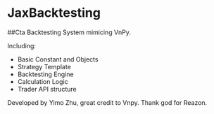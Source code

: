 # JaxBacktesting
##Cta Backtesting System mimicing VnPy.

Including:
* Basic Constant and Objects
* Strategy Template
* Backtesting Engine
* Calculation Logic
* Trader API structure

Developed by Yimo Zhu, great credit to Vnpy. Thank god for Reazon.

